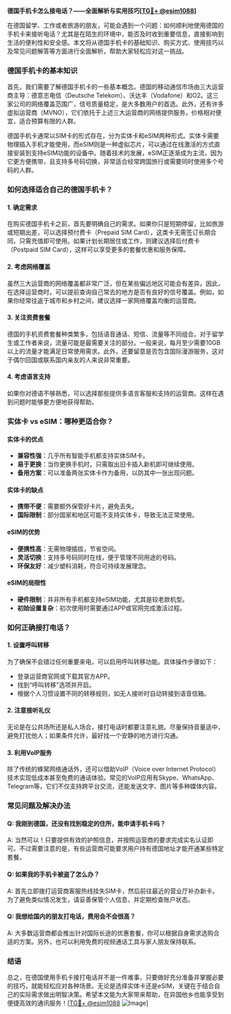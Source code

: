 **德国手机卡怎么接电话？——全面解析与实用技巧[[TG💪+ @esim1088](https://t.me/s/esim1088)]**

在德国留学、工作或者旅游的朋友，可能会遇到一个问题：如何顺利地使用德国的手机卡来接听电话？尤其是在陌生的环境中，能否及时收到重要信息，直接影响到生活的便利性和安全感。本文将从德国手机卡的基础知识、购买方式、使用技巧以及常见问题解答等方面进行全面解析，帮助大家轻松应对这一挑战。

### 德国手机卡的基本知识

首先，我们需要了解德国手机卡的一些基本概念。德国的移动通信市场由三大运营商主导：德意志电信（Deutsche Telekom）、沃达丰（Vodafone）和O2。这三家公司的网络覆盖范围广，信号质量稳定，是大多数用户的首选。此外，还有许多虚拟运营商（MVNO），它们依托于上述三大运营商的网络提供服务，价格相对便宜，适合预算有限的人群。

德国手机卡通常以SIM卡的形式存在，分为实体卡和eSIM两种形式。实体卡需要物理插入手机才能使用，而eSIM则是一种虚拟芯片，可以通过在线激活的方式直接安装到支持eSIM功能的设备中。随着技术的发展，eSIM正逐渐成为主流，因为它更方便携带，且支持多号码切换，非常适合经常跨国旅行或需要同时使用多个号码的人群。

### 如何选择适合自己的德国手机卡？

#### 1. 确定需求
在购买德国手机卡之前，首先要明确自己的需求。如果你只是短期停留，比如旅游或短期出差，可以选择预付费卡（Prepaid SIM Card），这类卡无需签订长期合同，只需充值即可使用。如果计划长期居住或工作，则建议选择后付费卡（Postpaid SIM Card），这样可以享受更多的套餐优惠和服务保障。

#### 2. 考虑网络覆盖
虽然三大运营商的网络覆盖都非常广泛，但在某些偏远地区可能会有差异。因此，在选择运营商时，可以提前查询自己常去的地方是否有良好的信号覆盖。例如，如果你经常往返于城市和乡村之间，建议选择一家网络覆盖均衡的运营商。

#### 3. 关注资费套餐
德国的手机资费套餐种类繁多，包括语音通话、短信、流量等不同组合。对于留学生或工作者来说，流量可能是最需要关注的部分。一般来说，每月至少需要10GB以上的流量才能满足日常使用需求。此外，还要留意是否包含国际漫游服务，这对于偶尔回国或联系国内亲友的人来说非常重要。

#### 4. 考虑语言支持
如果你对德语不够熟悉，可以选择那些提供多语言客服和支持的运营商。这样在遇到问题时能够更方便地获得帮助。

### 实体卡 vs eSIM：哪种更适合你？

#### 实体卡的优点
- **兼容性强**：几乎所有智能手机都支持实体SIM卡。
- **易于更换**：当你更换手机时，只需取出旧卡插入新机即可继续使用。
- **备用方案**：可以准备两张实体卡作为备用，以防其中一张出现问题。

#### 实体卡的缺点
- **携带不便**：需要额外保管好卡片，避免丢失。
- **国际限制**：部分国家和地区可能不支持实体卡，导致无法正常使用。

#### eSIM的优势
- **便携性高**：无需物理插拔，节省空间。
- **灵活切换**：支持多号码同时在线，便于管理不同用途的号码。
- **环保友好**：减少塑料消耗，符合可持续发展理念。

#### eSIM的局限性
- **硬件限制**：并非所有手机都支持eSIM功能，尤其是较老款机型。
- **初始设置复杂**：初次使用时需要通过APP或官网完成激活过程。

### 如何正确接打电话？

#### 1. 设置呼叫转移
为了确保不会错过任何重要来电，可以启用呼叫转移功能。具体操作步骤如下：
- 登录运营商官网或下载其官方APP。
- 找到“呼叫转移”选项并开启。
- 根据个人习惯设置不同的转移规则，如无人接听时自动转接到语音信箱。

#### 2. 注意接听礼仪
无论是在公共场所还是私人场合，接打电话时都要注意礼貌。尽量保持音量适中，避免打扰他人；如果条件允许，最好找一个安静的地方进行沟通。

#### 3. 利用VoIP服务
除了传统的蜂窝网络通话外，还可以借助VoIP（Voice over Internet Protocol）技术实现低成本甚至免费的通话体验。常见的VoIP应用有Skype、WhatsApp、Telegram等，它们不仅支持跨平台交流，还能发送文字、图片等多种媒体内容。

### 常见问题及解决办法

#### Q: 我刚到德国，还没有找到稳定的住所，能申请手机卡吗？
A: 当然可以！只要提供有效的护照信息，并按照运营商的要求完成实名认证即可。不过需要注意的是，有些运营商可能要求用户持有德国地址才能开通某些特定套餐。

#### Q: 如果我的手机卡被盗了怎么办？
A: 首先立即拨打运营商客服热线挂失SIM卡，然后前往最近的营业厅补办新卡。为了避免类似情况发生，请妥善保管个人信息，并定期检查账户状态。

#### Q: 我想给国内的朋友打电话，费用会不会很高？
A: 大多数运营商都会推出针对国际长途的优惠套餐，你可以根据自身需求选购合适的方案。另外，也可以利用免费的视频通话工具与家人朋友保持联系。

### 结语

总之，在德国使用手机卡接打电话并不是一件难事，只要做好充分准备并掌握必要的技巧，就能轻松应对各种场景。无论是选择实体卡还是eSIM，关键在于结合自己的实际需求做出明智决策。希望本文能为大家带来帮助，在异国他乡也能享受到便捷高效的通讯服务！[[TG💪+ @esim1088](https://t.me/s/esim1088) ![Image](https://i.postimg.cc/4NQfJmqS/Snipaste-2025-05-13-00-14-12.png)]